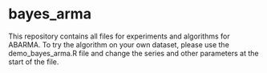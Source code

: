 # bayes_arma

This repository contains all files for experiments and algorithms for ABARMA.  To try the algorithm on your own dataset, please use the demo_bayes_arma.R file and change the series and other parameters at the start of the file.
